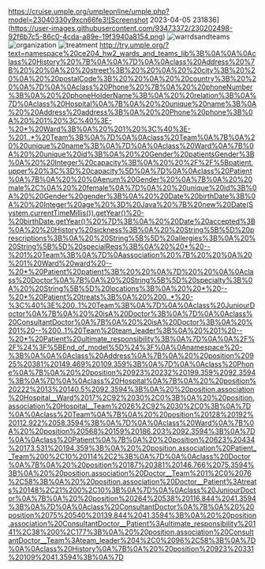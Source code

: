 https://cruise.umple.org/umpleonline/umple.php?model=23040330y9xcn66fe3![Screenshot 2023-04-05 231836](https://user-images.githubusercontent.com/93473372/230202498-92f6b7c5-86c0-4cda-a89e-19f3940a8154.png)
![warrdsandteams](https://user-images.githubusercontent.com/93473372/230202505-130ae13e-3501-4a9b-8ee2-abd947c667a3.png)
![organization](https://user-images.githubusercontent.com/93473372/230202512-73964924-7cb0-4b89-851e-9e1bd04be49b.png)
![treatment](https://user-images.githubusercontent.com/93473372/230202697-14b5ded6-788d-4429-b927-e7da5bb397f1.png)
http://try.umple.org/?text=namespace%20ce204_hw2_wards_and_teams_lib%3B%0A%0A%0Aclass%20History%20%7B%0A%0A%7D%0A%0Aclass%20Address%20%7B%20%20%0A%20%20street%3B%20%20%0A%20%20city%3B%20%20%0A%20%20postalCode%3B%20%20%0A%20%20country%3B%20%20%0A%7D%0A%0Aclass%20Phone%20%7B%0A%20%20phoneNumber%3B%0A%20%20phoneHolderName%3B%0A%20%20relation%3B%0A%7D%0Aclass%20Hospital%0A%7B%0A%20%20unique%20name%3B%0A%20%20Address%20address%3B%0A%20%20Phone%20phone%3B%0A%20%201%20%3C%40%3E-%20*%20Ward%3B%0A%20%201%20%3C%40%3E-%201..*%20Team%3B%0A%7D%0A%0Aclass%20Team%0A%7B%0A%20%20unique%20name%3B%0A%7D%0A%0Aclass%20Ward%0A%7B%0A%20%20unique%20id%3B%0A%20%20Gender%20patientsGender%3B%0A%20%20Integer%20capacity%3B%0A%20%20%2F%2F%5Bpatient.upper%20%3C%3D%20capacity%5D%0A%7D%0A%0Aclass%20Patient%0A%7B%0A%20%20%0Aenum%20Gender%20%0A%7B%0A%20%20male%2C%0A%20%20female%0A%7D%0A%20%20unique%20id%3B%0A%20%20Gender%20gender%3B%0A%20%20Date%20birthDate%3B%0A%20%20Integer%20age%20%3D%20Java%20%7B%20new%20Date(System.currentTimeMillis()).getYear()%20-%20birthDate.getYear()%20%7D%3B%0A%20%20Date%20accepted%3B%0A%20%20History%20sickness%3B%0A%20%20String%5B%5D%20prescriptions%3B%0A%20%20String%5B%5D%20allergies%3B%0A%20%20String%5B%5D%20specialReqs%3B%0A%20%20*%20--%201%20Team%3B%0A%7D%0Aassociation%20%7B%20%20%0A%20%201%20Ward%20ward%20--%20*%20Patient%20patient%3B%20%20%0A%7D%20%20%0A%0Aclass%20Doctor%0A%7B%0A%20%20String%5B%5D%20specialty%3B%0A%20%20String%5B%5D%20locations%3B%0A%20%20*%20--%20*%20Patient%20treats%3B%0A%20%200..*%20-%3C%40%3E%200..1%20Team%3B%0A%7D%0A%0Aclass%20JuniourDoctor%0A%7B%0A%20%20isA%20Doctor%3B%0A%7D%0A%0Aclass%20ConsultantDoctor%0A%7B%0A%20%20isA%20Doctor%3B%0A%20%201%20--%200..1%20Team%20team_leader%3B%0A%20%201%20--%20*%20Patient%20ultimate_responsibility%3B%0A%7D%0A%0A%2F%2F%24%3F%5BEnd_of_model%5D%24%3F%0A%0Anamespace%20-%3B%0A%0A%0Aclass%20Address%0A%7B%0A%20%20position%20925%20381%20149.469%20109.359%3B%0A%7D%0A%0Aclass%20Phone%0A%7B%0A%20%20position%20923%20232%20199.359%2092.3594%3B%0A%7D%0A%0Aclass%20Hospital%0A%7B%0A%20%20position%20222%2013%20140.5%2092.3594%3B%0A%20%20position.association%20Hospital__Ward%2017%2C92%2030%2C0%3B%0A%20%20position.association%20Hospital__Team%2026%2C92%2030%2C0%3B%0A%7D%0A%0Aclass%20Team%0A%7B%0A%20%20position%20128%20192%20112.922%2058.3594%3B%0A%7D%0A%0Aclass%20Ward%0A%7B%0A%20%20position%20568%20159%20186.203%2092.3594%3B%0A%7D%0A%0Aclass%20Patient%0A%7B%0A%20%20position%20623%20434%20173.531%20194.359%3B%0A%20%20position.association%20Patient__Team%200%2C10%20114%2C2%3B%0A%7D%0A%0Aclass%20Doctor%0A%7B%0A%20%20position%20187%20381%20146.766%2075.3594%3B%0A%20%20position.association%20Doctor__Team%201%2C0%2076%2C58%3B%0A%20%20position.association%20Doctor__Patient%3Atreats%20148%2C21%200%2C10%3B%0A%7D%0A%0Aclass%20JuniourDoctor%0A%7B%0A%20%20position%20264%20538%20116.844%2041.3594%3B%0A%7D%0A%0Aclass%20ConsultantDoctor%0A%7B%0A%20%20position%2075%20540%20139.844%2041.3594%3B%0A%20%20position.association%20ConsultantDoctor__Patient%3Aultimate_responsibility%20141%2C38%200%2C177%3B%0A%20%20position.association%20ConsultantDoctor__Team%3Ateam_leader%204%2C0%2096%2C58%3B%0A%7D%0A%0Aclass%20History%0A%7B%0A%20%20position%20923%20331%20109%2041.3594%3B%0A%7D
